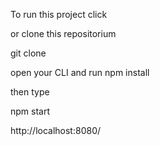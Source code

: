 To run this project click

or clone this repositorium

git clone 

open your CLI and run npm install

then type 

npm start

http://localhost:8080/